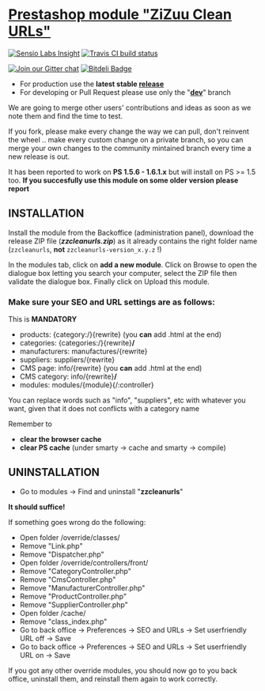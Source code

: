 [Prestashop module "ZiZuu Clean URLs"](https://github.com/ZiZuu-store/PrestaShop_module-CleanURLs)
==

[![Sensio Labs Insight][insight]](https://insight.sensiolabs.com/projects/0f609ac9-667f-4840-82d4-464e0f7c31ba)
[![Travis CI build status][travis]](https://travis-ci.org/ZiZuu-store/zzCleanURLs)

[![Join our Gitter chat][gitter]](https://gitter.im/ZiZuu-store/zzCleanURLs)
[![Bitdeli Badge](https://d2weczhvl823v0.cloudfront.net/ZiZuu-store/zzcleanurls/trend.png)](https://bitdeli.com/free "Bitdeli Stats")

[insight]: https://insight.sensiolabs.com/projects/0f609ac9-667f-4840-82d4-464e0f7c31ba/mini.png
[travis]: https://travis-ci.org/ZiZuu-store/zzCleanURLs.svg?branch=integrate-travis-ci
[gitter]: https://badges.gitter.im/Join%20Chat.svg

* For production use the **latest stable [release](https://github.com/ZiZuu-store/zzCleanURLs/releases/)**
* For developing or Pull Request please use only the "**[dev](https://github.com/ZiZuu-store/zzCleanURLs/tree/dev)**" branch

We are going to merge other users' contributions and ideas as soon as we note them and find the time to test.

If you fork, please make every change the way we can pull, don't reinvent the wheel .. make every custom change on a private branch, so you can merge your own changes to the community mintained branch every time a new release is out.

It has been reported to work on **PS 1.5.6 - 1.6.1.x** but will install on PS >= 1.5 too.
**If you succesfully use this module on some older version please report**

## INSTALLATION

Install the module from the Backoffice (administration panel), download the release ZIP file (***zzcleanurls.zip***) as it already contains the right folder name (`zzcleanurls`, **not** `zzcleanurls-version_x.y.z` !)

In the modules tab, click on **add a new module**. Click on Browse to open the dialogue box letting you search your computer, select the ZIP file then validate the dialogue box. Finally click on Upload this module.

### Make sure your SEO and URL settings are as follows:
 
This is __MANDATORY__
 * products:         {category:/}{rewrite}              (you **can** add .html at the end)
 * categories:       {categories:/}{rewrite}**/**
 * manufacturers:    manufactures/{rewrite}
 * suppliers:        suppliers/{rewrite}
 * CMS page:         info/{rewrite}                       (you **can** add .html at the end)
 * CMS category:     info/{rewrite}**/**
 * modules:          modules/{module}{/:controller}

You can replace words such as "info", "suppliers", etc with whatever you want, given that it does not conflicts with a category name

Remember to 
 * **clear the browser cache**
 * **clear PS cache** (under smarty -> cache and smarty -> compile)

## UNINSTALLATION

* Go to modules -> Find and uninstall "**zzcleanurls**"

**It should suffice!**


If something goes wrong do the following:
* Open folder /override/classes/
 * Remove "Link.php"
 * Remove "Dispatcher.php"
* Open folder /override/controllers/front/
 * Remove "CategoryController.php"
 * Remove "CmsController.php"
 * Remove "ManufacturerController.php"
 * Remove "ProductController.php"
 * Remove "SupplierController.php"
* Open folder /cache/
 * Remove "class_index.php"
* Go to back office -> Preferences -> SEO and URLs -> Set userfriendly URL off -> Save
* Go to back office -> Preferences -> SEO and URLs -> Set userfriendly URL on -> Save


If you got any other override modules, you should now go to you back office, uninstall them, and reinstall them again to work correctly.
